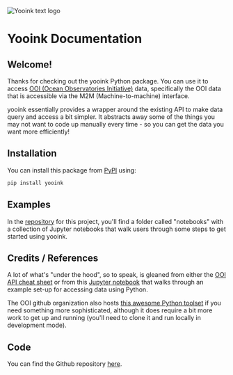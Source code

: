![Yooink text logo](assets/text-logo.png)

# Yooink Documentation

## Welcome!

Thanks for checking out the yooink Python package. You can use 
it to access [OOI (Ocean Observatories Initiative)](https://oceanobservatories.org/) 
data, specifically the OOI data that is accessible via the M2M 
(Machine-to-machine) interface. 

yooink essentially provides a wrapper around the existing API to make data 
query and access a bit simpler. It abstracts away some of the things you 
may not want to code up manually every time - so you can get the data you 
want more efficiently!

## Installation

You can install this package from [PyPI](https://pypi.org/project/yooink/) using:

```bash
pip install yooink
```

## Examples
In the [repository](https://github.com/Waveform-Analytics/yooink) for this 
project, you'll find a folder called "notebooks" with a collection of 
Jupyter notebooks that walk users through some steps to get started using 
yooink.

## Credits / References

A lot of what's "under the hood", so to speak, is gleaned from either the 
[OOI API cheat sheet](https://ooifb.org/wp-content/uploads/2023/03/API_Cheat_Sheet.pdf)
or from this [Jupyter notebook](https://github.com/ooi-data-review/2018-data-workshops/blob/master/chemistry/examples/quickstart_python.ipynb) 
that walks through an example set-up for accessing data using Python. 

The OOI github organization also hosts [this awesome Python toolset](https://github.com/oceanobservatories/ooi-data-explorations/tree/master/python) if you 
need something more sophisticated, although it does require a bit more work 
to get up and running (you'll need to clone it and run locally in 
development mode).


## Code

You can find the Github repository [here](https://github.com/Waveform-Analytics/yooink).
